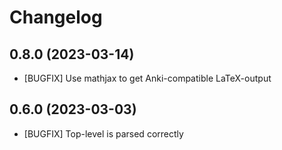 # Changelog

## 0.8.0 (2023-03-14)

- [BUGFIX] Use mathjax to get Anki-compatible LaTeX-output

## 0.6.0 (2023-03-03)

- [BUGFIX] Top-level is parsed correctly
